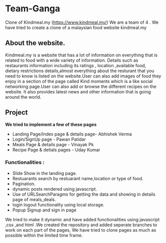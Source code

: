 # Team-Ganga
Clone of Kindmeal.my (https://www.kindmeal.my/)
We are a team of 4 . We have tried to create a clone of a malaysian food website kindmeal.my

## About the website.
Kindmeal.my is a website that has a lot of information on everything that is related to food with a wide variety of information. Details such as restaurants information including its ratings , location ,available food, dietary restrictions details,almost everything about the resturant that you need to know is listed on the website.User can also add images of food they enjoy in a section of the page called Kind moments which is a like social networking page.User can also add or browse the different recipes on the website. It also provides latest news and other information that is going around the world.

## Project
**We tried to implement a few of these pages**
* Landing Page/Index page & details page- Abhishek Verma
* Login/SignUp page - Pawan Patidar
* Meals Page & details page - Vinayak Pk
* Recipe Page & detials pages - Uday Kumar
### Functionalities :
* Slide Show in the landing page.
* Restuarants search by restuarant name,location or type of food.
* Pagination.
* dynamic posts rendered using javascript.
* Use of URLSearchParagms for getting the data and showing in details page of meals_deals.
* login logout functionality using local storage.
* Popup Signup and sign in page

We tried to make it dynamic and have added functionalities using javascript ,css ,and html .We created the repository and added seperate branches to work on each part of the pages, We have tried to clone pages as much as possible within the limited time frame.
